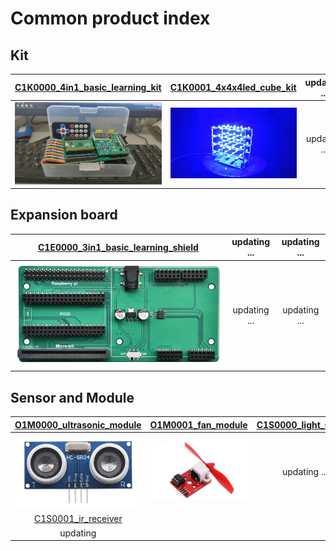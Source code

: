 # Common product index

## Kit
| [C1K0000_4in1_basic_learning_kit](../C1K0000_4in1_basic_learning_kit/C1K0000_4in1_basic_learning_kit.md) | [C1K0001_4x4x4led_cube_kit](../C1K0001_4x4x4led_cube_kit/C1K0001_4x4x4led_cube_kit.md) | updating ... |
| :--: | :--: | :--: |
| [![img](../../_static/common_product/C1K0000_4in1_basic_learning_kit/9img.png)](../C1E0000_3in1_basic_learning_shield/C1E0000_3in1_basic_learning_shield.md) | ![Img](../../_static/common_product/C1K0001_4x4x4led_cube_kit/4img.png) | updating ... |

## Expansion board
| [C1E0000_3in1_basic_learning_shield](../C1E0000_3in1_basic_learning_shield/C1E0000_3in1_basic_learning_shield.md) | updating ... | updating ... |
| :--: | :--: | :--: |
| [![img](../../_static/common_product/C1E0000_3in1_basic_learning_shield/1img.png)](../C1E0000_3in1_basic_learning_shield/C1E0000_3in1_basic_learning_shield.md) | updating ... | updating ... |

## Sensor and Module
| [O1M0000_ultrasonic_module](../../outsourcing/O1M0000_ultrasonic_module/O1M0000_ultrasonic_module.md) | [O1M0001_fan_module](../../outsourcing/O1M0001_fan_module/O1M0001_fan_module.md) | [C1S0000_light_sensor](../C1S0000_light_sensor/C1S0000_light_sensor.md) |
| :--: | :--: | :--: |
| [![img](../../_static/outsourcing/O1M0000_ultrasonic_module/1img.png)](../../outsourcing/O1M0000_ultrasonic_module/O1M0000_ultrasonic_module.md) | [![img](../../_static/outsourcing/O1M0001_fan_module/1img.png)](../../outsourcing/O1M0001_fan_module/O1M0001_fan_module.md) | updating ... |
| [C1S0001_ir_receiver](../C1S0001_ir_receiver/C1S0001_ir_receiver.md) |  |  |    
| updating |  |  |    
